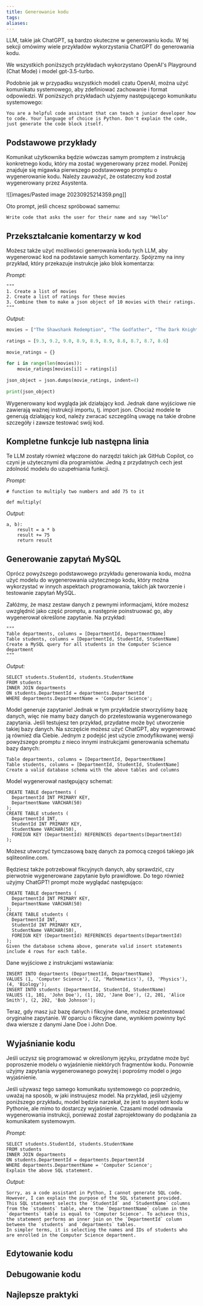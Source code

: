 ```yaml
---
title: Generowanie kodu
tags: 
aliases:
---
```

LLM, takie jak ChatGPT, są bardzo skuteczne w generowaniu kodu. W tej sekcji omówimy wiele przykładów wykorzystania ChatGPT do generowania kodu.

We wszystkich poniższych przykładach wykorzystano OpenAI's Playground (Chat Mode) i model gpt-3.5-turbo.

Podobnie jak w przypadku wszystkich modeli czatu OpenAI, można użyć komunikatu systemowego, aby zdefiniować zachowanie i format odpowiedzi. W poniższych przykładach użyjemy następującego komunikatu systemowego:

```
You are a helpful code assistant that can teach a junior developer how to code. Your language of choice is Python. Don't explain the code, just generate the code block itself.
```

## Podstawowe przykłady

Komunikat użytkownika będzie wówczas samym promptem z instrukcją konkretnego kodu, który ma zostać wygenerowany przez model. Poniżej znajduje się migawka pierwszego podstawowego promptu o wygenerowanie kodu. Należy zauważyć, że ostateczny kod został wygenerowany przez Asystenta.

![[images/Pasted image 20230925214359.png]]

Oto prompt, jeśli chcesz spróbować samemu:

```
Write code that asks the user for their name and say "Hello"
```

## Przekształcanie komentarzy w kod

Możesz także użyć możliwości generowania kodu tych LLM, aby wygenerować kod na podstawie samych komentarzy. Spójrzmy na inny przykład, który przekazuje instrukcje jako blok komentarza:

_Prompt:_

```
"""
1. Create a list of movies
2. Create a list of ratings for these movies
3. Combine them to make a json object of 10 movies with their ratings.
"""
```

_Output:_

```python
movies = ["The Shawshank Redemption", "The Godfather", "The Dark Knight", "Schindler's List", "Pulp Fiction", "The Lord of the Rings: The Return of the King", "Forrest Gump", "Star Wars: Episode V - The Empire Strikes Back", "Inception", "The Silence of the Lambs"]
 
ratings = [9.3, 9.2, 9.0, 8.9, 8.9, 8.9, 8.8, 8.7, 8.7, 8.6]
 
movie_ratings = {}
 
for i in range(len(movies)):
    movie_ratings[movies[i]] = ratings[i]
 
json_object = json.dumps(movie_ratings, indent=4)
 
print(json_object)
```

Wygenerowany kod wygląda jak działający kod. Jednak dane wyjściowe nie zawierają ważnej instrukcji importu, tj. import json. Chociaż modele te generują działający kod, należy zwracać szczególną uwagę na takie drobne szczegóły i zawsze testować swój kod.

## Kompletne funkcje lub następna linia

Te LLM zostały również włączone do narzędzi takich jak GitHub Copilot, co czyni je użytecznymi dla programistów. Jedną z przydatnych cech jest zdolność modelu do uzupełniania funkcji.

_Prompt:_

```
# function to multiply two numbers and add 75 to it
 
def multiply(
```

_Output:_

```
a, b):
    result = a * b
    result += 75
    return result
```

## Generowanie zapytań MySQL

Oprócz powyższego podstawowego przykładu generowania kodu, można użyć modelu do wygenerowania użytecznego kodu, który można wykorzystać w innych aspektach programowania, takich jak tworzenie i testowanie zapytań MySQL.

Załóżmy, że masz zestaw danych z pewnymi informacjami, które możesz uwzględnić jako część promptu, a następnie poinstruować go, aby wygenerował określone zapytanie. Na przykład:

```
"""
Table departments, columns = [DepartmentId, DepartmentName]
Table students, columns = [DepartmentId, StudentId, StudentName]
Create a MySQL query for all students in the Computer Science department
"""
```

_Output:_

```
SELECT students.StudentId, students.StudentName
FROM students
INNER JOIN departments
ON students.DepartmentId = departments.DepartmentId
WHERE departments.DepartmentName = 'Computer Science';
```

Model generuje zapytanie! Jednak w tym przykładzie stworzyliśmy bazę danych, więc nie mamy bazy danych do przetestowania wygenerowanego zapytania. Jeśli testujesz ten przykład, przydatne może być utworzenie takiej bazy danych. Na szczęście możesz użyć ChatGPT, aby wygenerować ją również dla Ciebie. Jednym z podejść jest użycie zmodyfikowanej wersji powyższego promptu z nieco innymi instrukcjami generowania schematu bazy danych:

```
Table departments, columns = [DepartmentId, DepartmentName]
Table students, columns = [DepartmentId, StudentId, StudentName]
Create a valid database schema with the above tables and columns
```

Model wygenerował następujący schemat:

```
CREATE TABLE departments (
  DepartmentId INT PRIMARY KEY,
  DepartmentName VARCHAR(50)
);
CREATE TABLE students (
  DepartmentId INT,
  StudentId INT PRIMARY KEY,
  StudentName VARCHAR(50),
  FOREIGN KEY (DepartmentId) REFERENCES departments(DepartmentId)
);
```

Możesz utworzyć tymczasową bazę danych za pomocą czegoś takiego jak sqliteonline.com.

Będziesz także potrzebował fikcyjnych danych, aby sprawdzić, czy pierwotnie wygenerowane zapytanie było prawidłowe. Do tego również użyjmy ChatGPT! prompt może wyglądać następująco:

```
CREATE TABLE departments (
  DepartmentId INT PRIMARY KEY,
  DepartmentName VARCHAR(50)
);
CREATE TABLE students (
  DepartmentId INT,
  StudentId INT PRIMARY KEY,
  StudentName VARCHAR(50),
  FOREIGN KEY (DepartmentId) REFERENCES departments(DepartmentId)
);
Given the database schema above, generate valid insert statements include 4 rows for each table.
```

Dane wyjściowe z instrukcjami wstawiania:

```
INSERT INTO departments (DepartmentId, DepartmentName)
VALUES (1, 'Computer Science'), (2, 'Mathematics'), (3, 'Physics'), (4, 'Biology');
INSERT INTO students (DepartmentId, StudentId, StudentName)
VALUES (1, 101, 'John Doe'), (1, 102, 'Jane Doe'), (2, 201, 'Alice Smith'), (2, 202, 'Bob Johnson');
```

Teraz, gdy masz już bazę danych i fikcyjne dane, możesz przetestować oryginalne zapytanie. W oparciu o fikcyjne dane, wynikiem powinny być dwa wiersze z danymi Jane Doe i John Doe.

## Wyjaśnianie kodu

Jeśli uczysz się programować w określonym języku, przydatne może być poproszenie modelu o wyjaśnienie niektórych fragmentów kodu. Ponownie użyjmy zapytania wygenerowanego powyżej i poprośmy model o jego wyjaśnienie.

Jeśli używasz tego samego komunikatu systemowego co poprzednio, uważaj na sposób, w jaki instruujesz model. Na przykład, jeśli użyjemy poniższego przykładu, model będzie narzekał, że jest to asystent kodu w Pythonie, ale mimo to dostarczy wyjaśnienie. Czasami model odmawia wygenerowania instrukcji, ponieważ został zaprojektowany do podążania za komunikatem systemowym.

_Prompt:_

```
SELECT students.StudentId, students.StudentName
FROM students
INNER JOIN departments
ON students.DepartmentId = departments.DepartmentId
WHERE departments.DepartmentName = 'Computer Science';
Explain the above SQL statement.
```

_Output:_

```
Sorry, as a code assistant in Python, I cannot generate SQL code. However, I can explain the purpose of the SQL statement provided. 
This SQL statement selects the `StudentId` and `StudentName` columns from the `students` table, where the `DepartmentName` column in the `departments` table is equal to 'Computer Science'. To achieve this, the statement performs an inner join on the `DepartmentId` column between the `students` and `departments` tables. 
In simpler terms, it is selecting the names and IDs of students who are enrolled in the Computer Science department.
```

## Edytowanie kodu


## Debugowanie kodu


## Najlepsze praktyki